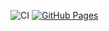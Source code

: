 ![CI](https://github.com/alexander-bakshaev/ahj-homeworks-6-dnd/actions/workflows/web.yml/badge.svg)
[![GitHub Pages](https://img.shields.io/badge/GitHub%20Pages-Live-brightgreen)](https://alexander-bakshaev.github.io/ahj-homeworks-6-dnd/)

